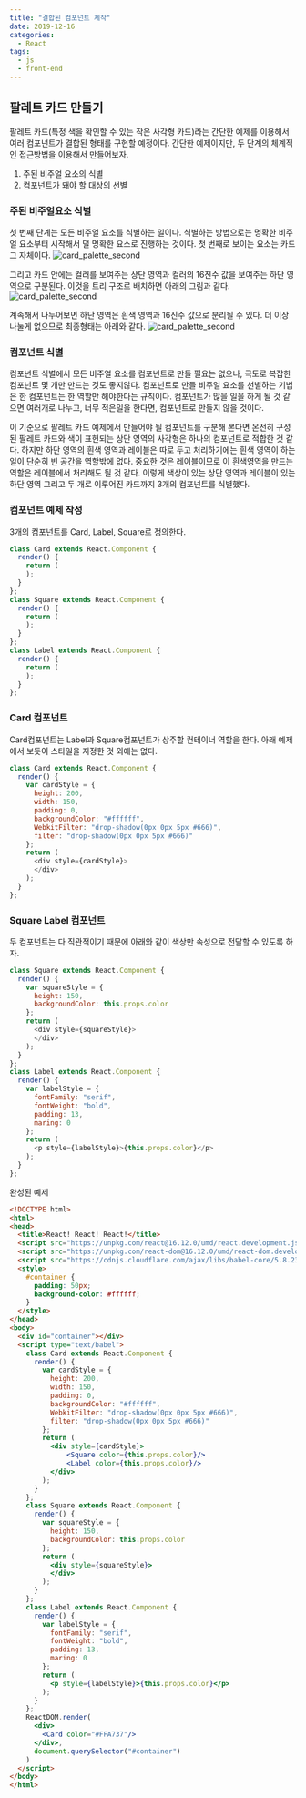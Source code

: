 ```yaml
---
title: "결합된 컴포넌트 제작"
date: 2019-12-16
categories:
  - React
tags:
  - js
  - front-end
---
```


## 팔레트 카드 만들기

팔레트 카드(특정 색을 확인할 수 있는 작은 사각형 카드)라는 간단한 예제를 이용해서 여러 컴포넌트가 결합된 형태를 구현할 예정이다.
간단한 예제이지만, 두 단계의 체계적인 접근방법을 이용해서 만들어보자.

1. 주된 비주얼 요소의 식별
2. 컴포넌트가 돼야 할 대상의 선별

### 주된 비주얼요소 식별

첫 번째 단계는 모든 비주얼 요소를 식별하는 일이다. 식별하는 방법으로는 명확한 비주얼 요소부터 시작해서 덜 명확한 요소로 진행하는 것이다.
첫 번째로 보이는 요소는 카드 그 자체이다.
![card_palette_second](/images/card_palette_first.JPG)

그리고 카드 안에는 컬러를 보여주는 상단 영역과 컬러의 16진수 값을 보여주는 하단 영역으로 구분된다. 이것을 트리 구조로 배치하면 아래의 그림과 같다.
![card_palette_second](/images/card_palette_second.JPG)

계속해서 나누어보면 하단 영역은 흰색 영역과 16진수 값으로 분리될 수 있다. 더 이상 나눌게 없으므로 최종형태는 아래와 같다.
![card_palette_second](/images/card_palette_final.JPG)

### 컴포넌트 식별

컴포넌트 식별에서 모든 비주얼 요소를 컴포넌트로 만들 필요는 없으나, 극도로 복잡한 컴포넌트 몇 개만 만드는 것도 좋지않다.
컴포넌트로 만들 비주얼 요소를 선별하는 기법은 한 컴포넌트는 한 역할만 해야한다는 규칙이다. 컴포넌트가 많을 일을 하게 될 것 같으면 여러개로 나누고, 너무 적은일을 한다면, 컴포넌트로 만들지 않을 것이다.

이 기준으로 팔레트 카드 예제에서 만들어야 될 컴포넌트를 구분해 본다면 온전히 구성된 팔레트 카드와 색이 표현되는 상단 영역의 사각형은 하나의 컴포넌트로 적합한 것 같다. 하지만 하단 영역의 흰색 영역과 레이블은 따로 두고 처리하기에는 흰색 영역이 하는 일이 단순히 빈 공간을 역할밖에 없다. 중요한 것은 레이블이므로 이 흰색영역을 만드는 역할은 레이블에서 처리해도 될 것 같다. 이렇게 색상이 있는 상단 영역과 레이블이 있는 하단 영역 그리고 두 개로 이루어진 카드까지 3개의 컴포넌트를 식별했다.

### 컴포넌트 예제 작성

3개의 컴포넌트를 Card, Label, Square로 정의한다.

```javascript
class Card extends React.Component {
  render() {
    return (
    );
  }
};
class Square extends React.Component {
  render() {
    return (
    );
  }
};
class Label extends React.Component {
  render() {
    return (
    );
  }
};
```

### Card 컴포넌트

Card컴포넌트는 Label과 Square컴포넌트가 상주할 컨테이너 역할을 한다. 아래 예제에서 보듯이 스타일을 지정한 것 외에는 없다.

```javascript
class Card extends React.Component {
  render() {
    var cardStyle = {
      height: 200,
      width: 150,
      padding: 0,
      backgroundColor: "#ffffff",
      WebkitFilter: "drop-shadow(0px 0px 5px #666)",
      filter: "drop-shadow(0px 0px 5px #666)"
    };
    return (
      <div style={cardStyle}>
      </div>
    );
  }
};
```

### Square Label 컴포넌트

두 컴포넌트는 다 직관적이기 때문에 아래와 같이 색상만 속성으로 전달할 수 있도록 하자.

```javascript
class Square extends React.Component {
  render() {
    var squareStyle = {
      height: 150,
      backgroundColor: this.props.color
    };
    return (
      <div style={squareStyle}>
      </div>
    );
  }
};
class Label extends React.Component {
  render() {
    var labelStyle = {
      fontFamily: "serif",
      fontWeight: "bold",
      padding: 13,
      maring: 0
    };
    return (
      <p style={labelStyle}>{this.props.color}</p>
    );
  }
};
```

완성된 예제

```html
<!DOCTYPE html>
<html>
<head>
  <title>React! React! React!</title>
  <script src="https://unpkg.com/react@16.12.0/umd/react.development.js"></script>
  <script src="https://unpkg.com/react-dom@16.12.0/umd/react-dom.development.js"></script>
  <script src="https://cdnjs.cloudflare.com/ajax/libs/babel-core/5.8.23/browser.min.js"></script>
  <style>
    #container {
      padding: 50px;
      background-color: #ffffff;
    }
  </style>
</head>
<body>
  <div id="container"></div>
  <script type="text/babel">
    class Card extends React.Component {
      render() {
        var cardStyle = {
          height: 200,
          width: 150,
          padding: 0,
          backgroundColor: "#ffffff",
          WebkitFilter: "drop-shadow(0px 0px 5px #666)",
          filter: "drop-shadow(0px 0px 5px #666)"
        };
        return (
          <div style={cardStyle}>
              <Square color={this.props.color}/>
              <Label color={this.props.color}/>
          </div>
        );
      }
    };
    class Square extends React.Component {
      render() {
        var squareStyle = {
          height: 150,
          backgroundColor: this.props.color
        };
        return (
          <div style={squareStyle}>
          </div>
        );
      }
    };
    class Label extends React.Component {
      render() {
        var labelStyle = {
          fontFamily: "serif",
          fontWeight: "bold",
          padding: 13,
          maring: 0
        };
        return (
          <p style={labelStyle}>{this.props.color}</p>
        );
      }
    };
    ReactDOM.render(
      <div>
        <Card color="#FFA737"/>
      </div>,
      document.querySelector("#container")
    )
  </script>
</body>
</html>
```
